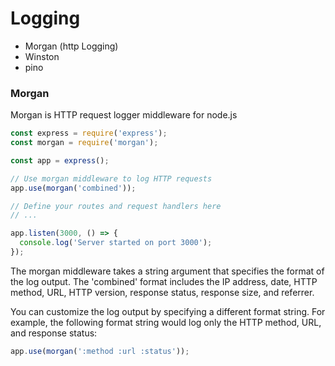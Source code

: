 # Logging 

- Morgan (http Logging)
- Winston
- pino

### Morgan
 
Morgan is HTTP request logger middleware for node.js

```javascript
const express = require('express');
const morgan = require('morgan');

const app = express();

// Use morgan middleware to log HTTP requests
app.use(morgan('combined'));

// Define your routes and request handlers here
// ...

app.listen(3000, () => {
  console.log('Server started on port 3000');
});
```

The morgan middleware takes a string argument that specifies the format of the log output. The 'combined' format includes the IP address, date, HTTP method, URL, HTTP version, response status, response size, and referrer.

You can customize the log output by specifying a different format string. For example, the following format string would log only the HTTP method, URL, and response status:


```javascript
app.use(morgan(':method :url :status'));
```


